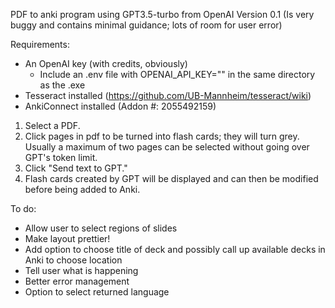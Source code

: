 PDF to anki program using GPT3.5-turbo from OpenAI
Version 0.1 (Is very buggy and contains minimal guidance; lots of room for user error)

Requirements:
- An OpenAI key (with credits, obviously)
  - Include an .env file with OPENAI_API_KEY="" in the same directory as the .exe
- Tesseract installed (https://github.com/UB-Mannheim/tesseract/wiki)
- AnkiConnect installed (Addon #: 2055492159)

1. Select a PDF.
2. Click pages in pdf to be turned into flash cards; they will turn grey. Usually a maximum of two pages can be selected without going over GPT's token limit.
3. Click "Send text to GPT."
4. Flash cards created by GPT will be displayed and can then be modified before being added to Anki.

To do:
- Allow user to select regions of slides
- Make layout prettier!
- Add option to choose title of deck and possibly call up available decks in Anki to choose location
- Tell user what is happening
- Better error management
- Option to select returned language